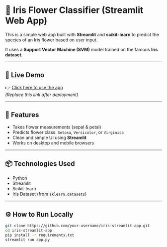 # 🌸 Iris Flower Classifier (Streamlit Web App)

This is a simple web app built with **Streamlit** and **scikit-learn** to predict the species of an Iris flower based on user input.

It uses a **Support Vector Machine (SVM)** model trained on the famous **Iris dataset**.

---

## 🚀 Live Demo

👉 [Click here to use the app](https://iris-webapp-5w9prsbyotcgfv52qg7ag3.streamlit.app/)  
*(Replace this link after deployment)*

---

## 🧠 Features

- Takes flower measurements (sepal & petal)
- Predicts flower class: `Setosa`, `Versicolor`, or `Virginica`
- Clean and simple UI using **Streamlit**
- Works on desktop and mobile browsers

---

## 📦 Technologies Used

- Python
- Streamlit
- Scikit-learn
- Iris Dataset (from `sklearn.datasets`)

---

## ⚙️ How to Run Locally

```bash
git clone https://github.com/your-username/iris-streamlit-app.git
cd iris-streamlit-app
pip install -r requirements.txt
streamlit run app.py
